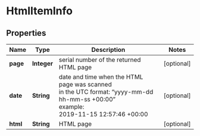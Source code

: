 # HtmlItemInfo


## Properties

| Name | Type | Description | Notes |
|------------ | ------------- | ------------- | -------------|
**page** | **Integer** | serial number of the returned HTML page |[optional]|
**date** | **String** | date and time when the HTML page was scanned<br>in the UTC format: “yyyy-mm-dd hh-mm-ss +00:00”<br>example:<br>2019-11-15 12:57:46 +00:00 |[optional]|
**html** | **String** | HTML page |[optional]|